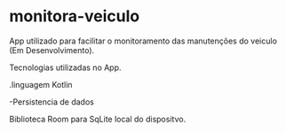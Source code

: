 # monitora-veiculo
App utilizado para facilitar  o monitoramento das manutenções do veiculo (Em Desenvolvimento).

Tecnologias utilizadas no App.

.linguagem Kotlin

-Persistencia de dados 

Biblioteca Room para SqLite local do dispositvo.

